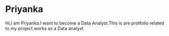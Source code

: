 # Priyanka
Hi,I am Priyanka.I want  to become a Data Analyst.This is are protfolio related to my project works  as a Data analyst
